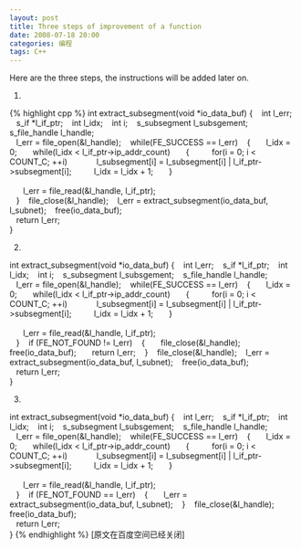 ```yaml
---
layout: post
title: Three steps of improvement of a function
date: 2008-07-18 20:00
categories: 编程
tags: C++
---
```



Here are the three steps, the instructions will be added later on.

1. 

<!-- more -->

{% highlight cpp %}
int extract_subsegment(void *io_data_buf)
{
     int l_err;
     s_if *l_if_ptr;
     int l_idx;
     int i;
     s_subsegment l_subsgement;
     s_file_handle l_handle;
     
     l_err = file_open(&l_handle);
     while(FE_SUCCESS == l_err)
     {
        l_idx = 0;
        while(l_idx < l_if_ptr->ip_addr_count)
        {
           for(i = 0; i < COUNT_C; ++i)
              l_subsegment[i] = l_subsegment[i] | l_if_ptr->subsegment[i];
           l_idx = l_idx + 1;
        }           
        
        l_err = file_read(&l_handle, l_if_ptr);             
     }
     file_close(&l_handle);
     l_err = extract_subsegment(io_data_buf, l_subnet);
     free(io_data_buf);
     
     return l_err;  
}  

2. 
int extract_subsegment(void *io_data_buf)
{
     int l_err;
     s_if *l_if_ptr;
     int l_idx;
     int i;
     s_subsegment l_subsgement;
     s_file_handle l_handle;
     
     l_err = file_open(&l_handle);
     while(FE_SUCCESS == l_err)
     {
        l_idx = 0;
        while(l_idx < l_if_ptr->ip_addr_count)
        {
           for(i = 0; i < COUNT_C; ++i)
              l_subsegment[i] = l_subsegment[i] | l_if_ptr->subsegment[i];
           l_idx = l_idx + 1;
        }           
        
        l_err = file_read(&l_handle, l_if_ptr);             
     }
     if (FE_NOT_FOUND != l_err)
     {
        file_close(&l_handle);
        free(io_data_buf);
        return l_err;
     }
     file_close(&l_handle);
     l_err = extract_subsegment(io_data_buf, l_subnet);
     free(io_data_buf);
     
     return l_err;  
}

3.
int extract_subsegment(void *io_data_buf)
{
     int l_err;
     s_if *l_if_ptr;
     int l_idx;
     int i;
     s_subsegment l_subsgement;
     s_file_handle l_handle;
     
     l_err = file_open(&l_handle);
     while(FE_SUCCESS == l_err)
     {
        l_idx = 0;
        while(l_idx < l_if_ptr->ip_addr_count)
        {
           for(i = 0; i < COUNT_C; ++i)
              l_subsegment[i] = l_subsegment[i] | l_if_ptr->subsegment[i];
           l_idx = l_idx + 1;
        }           
        
        l_err = file_read(&l_handle, l_if_ptr);             
     }
     if (FE_NOT_FOUND == l_err)
     {
        l_err = extract_subsegment(io_data_buf, l_subnet);
     }
     file_close(&l_handle);
     free(io_data_buf);
     
     return l_err;  
}
{% endhighlight %}
[原文在百度空间已经关闭]


